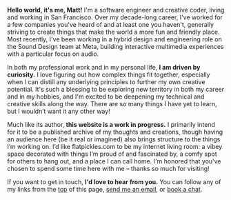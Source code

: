 **Hello world, it's me, Matt!** I'm a software engineer and creative coder, living and working in San Francisco. Over my decade-long career, I've worked for a few companies you've heard of and at least one you haven't, generally striving to create things that make the world a more fun and friendly place. Most recently, I've been working in a hybrid design and engineering role on the Sound Design team at Meta, building interactive multimedia experiences with a particular focus on audio.

In both my professional work and in my personal life, **I am driven by curiosity.** I love figuring out how complex things fit together, especially when I can distill any underlying principles to further my own creative potential. It's such a blessing to be exploring new territory in both my career and in my hobbies, and I'm excited to be deepening my technical and creative skills along the way. There are so many things I have yet to learn, but I wouldn’t want it any other way!

Much like its author, **this website is a work in progress.** I primarily intend for it to be a published archive of my thoughts and creations, though having an audience here (be it real or imagined) also brings structure to the things I’m working on. I’d like flatpickles.com to be my internet living room: a vibey space decorated with things I’m proud of and fascinated by, a comfy spot for others to hang out, and a place I can call home. I'm honored that you've chosen to spend some time here with me – thanks so much for visiting!

If you want to get in touch, **I'd love to hear from you.** You can follow any of my links from the [top](#) of this page, [send me an email](mailto:matt@flatpickles.com), or [book a chat](/schedule).
